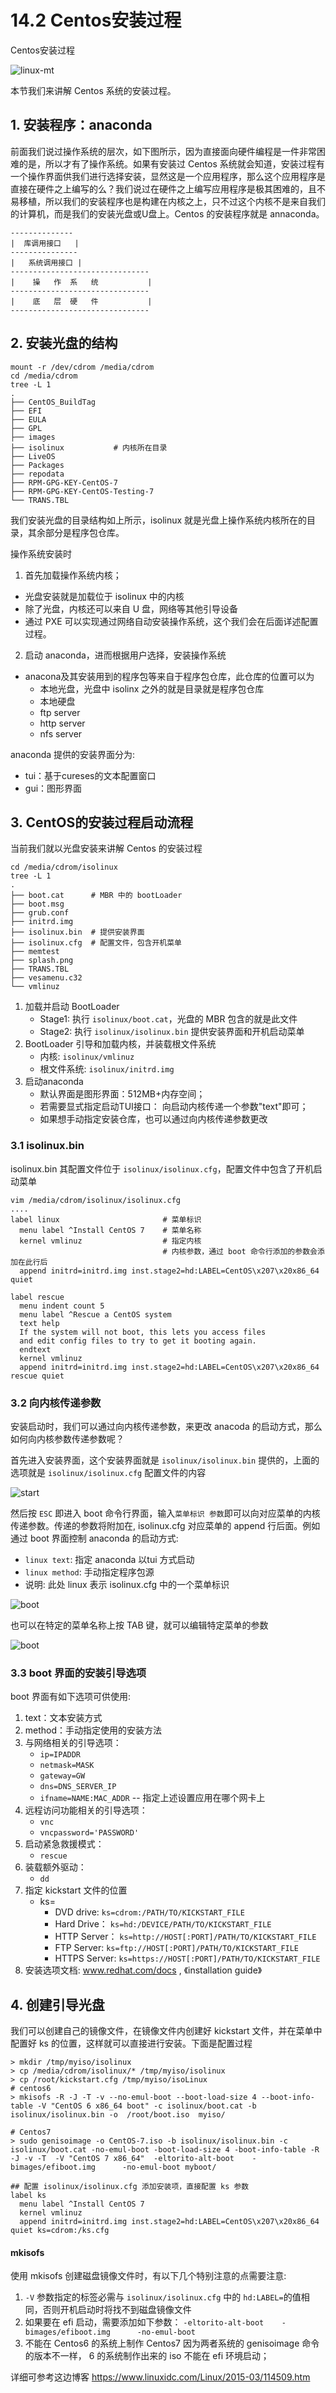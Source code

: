 # 14.2 Centos安装过程


Centos安装过程

![linux-mt](/images/linux_mt/linux_mt.jpg)
<!-- more -->

本节我们来讲解 Centos 系统的安装过程。

## 1. 安装程序：anaconda
前面我们说过操作系统的层次，如下图所示，因为直接面向硬件编程是一件非常困难的是，所以才有了操作系统。如果有安装过 Centos 系统就会知道，安装过程有一个操作界面供我们进行选择安装，显然这是一个应用程序，那么这个应用程序是直接在硬件之上编写的么？我们说过在硬件之上编写应用程序是极其困难的，且不易移植，所以我们的安装程序也是构建在内核之上，只不过这个内核不是来自我们的计算机，而是我们的安装光盘或U盘上。Centos 的安装程序就是 annaconda。
```
--------------
|  库调用接口   |
---------------
|   系统调用接口 |
-------------------------------
|    操   作  系   统           |
-------------------------------
|    底   层  硬   件           |
-------------------------------
```

## 2. 安装光盘的结构
```
mount -r /dev/cdrom /media/cdrom
cd /media/cdrom
tree -L 1
.
├── CentOS_BuildTag
├── EFI
├── EULA
├── GPL
├── images
├── isolinux           # 内核所在目录
├── LiveOS
├── Packages
├── repodata
├── RPM-GPG-KEY-CentOS-7
├── RPM-GPG-KEY-CentOS-Testing-7
└── TRANS.TBL
```
我们安装光盘的目录结构如上所示，isolinux 就是光盘上操作系统内核所在的目录，其余部分是程序包仓库。

操作系统安装时
1. 首先加载操作系统内核；
  - 光盘安装就是加载位于 isolinux 中的内核
  - 除了光盘，内核还可以来自 U 盘，网络等其他引导设备
  - 通过 PXE 可以实现通过网络自动安装操作系统，这个我们会在后面详述配置过程。
2. 启动 anaconda，进而根据用户选择，安装操作系统
  - anacona及其安装用到的程序包等来自于程序包仓库，此仓库的位置可以为
    - 本地光盘，光盘中 isolinx 之外的就是目录就是程序包仓库
    - 本地硬盘
    - ftp server
    - http server
    - nfs server

anaconda 提供的安装界面分为:
- tui：基于cureses的文本配置窗口
- gui：图形界面


## 3. CentOS的安装过程启动流程
当前我们就以光盘安装来讲解 Centos 的安装过程
```
cd /media/cdrom/isolinux
tree -L 1
.
├── boot.cat      # MBR 中的 bootLoader
├── boot.msg
├── grub.conf
├── initrd.img
├── isolinux.bin  # 提供安装界面
├── isolinux.cfg  # 配置文件，包含开机菜单
├── memtest
├── splash.png
├── TRANS.TBL
├── vesamenu.c32
└── vmlinuz
```
1. 加载并启动 BootLoader
    - Stage1: 执行 `isolinux/boot.cat`，光盘的 MBR 包含的就是此文件
    - Stage2: 执行 `isolinux/isolinux.bin` 提供安装界面和开机启动菜单
3. BootLoader 引导和加载内核，并装载根文件系统
    - 内核: `isolinux/vmlinuz`
    - 根文件系统: `isolinux/initrd.img`
3. 启动anaconda
    - 默认界面是图形界面：512MB+内存空间；
    - 若需要显式指定启动TUI接口： 向启动内核传递一个参数"text"即可；
    - 如果想手动指定安装仓库，也可以通过向内核传递参数更改

### 3.1 isolinux.bin
isolinux.bin 其配置文件位于 `isolinux/isolinux.cfg`，配置文件中包含了开机启动菜单

```
vim /media/cdrom/isolinux/isolinux.cfg
....
label linux                       # 菜单标识
  menu label ^Install CentOS 7    # 菜单名称
  kernel vmlinuz                  # 指定内核
                                  # 内核参数，通过 boot 命令行添加的参数会添加在此行后
  append initrd=initrd.img inst.stage2=hd:LABEL=CentOS\x207\x20x86_64 quiet

label rescue
  menu indent count 5
  menu label ^Rescue a CentOS system
  text help
  If the system will not boot, this lets you access files
  and edit config files to try to get it booting again.
  endtext
  kernel vmlinuz
  append initrd=initrd.img inst.stage2=hd:LABEL=CentOS\x207\x20x86_64 rescue quiet
```

### 3.2 向内核传递参数
安装启动时，我们可以通过向内核传递参数，来更改 anacoda 的启动方式，那么如何向内核参数传递参数呢？

首先进入安装界面，这个安装界面就是 `isolinux/isolinux.bin` 提供的，上面的选项就是  `isolinux/isolinux.cfg` 配置文件的内容

![start](/images/linux_mt/start.jpg)

然后按 `ESC` 即进入 boot 命令行界面，输入`菜单标识 参数`即可以向对应菜单的内核传递参数。传递的参数将附加在, isolinux.cfg 对应菜单的 append 行后面。例如通过 boot 界面控制 anaconda 的启动方式:
- `linux text`: 指定 anaconda 以tui 方式启动
- `linux method`: 手动指定程序包源
- 说明: 此处 linux 表示  isolinux.cfg 中的一个菜单标识

![boot](/images/linux_mt/boot.JPG)

也可以在特定的菜单名称上按 TAB 键，就可以编辑特定菜单的参数

![boot](/images/linux_mt/menu.JPG)

### 3.3 boot 界面的安装引导选项
boot 界面有如下选项可供使用:
1. text：文本安装方式
2. method：手动指定使用的安装方法
3. 与网络相关的引导选项：
    - `ip=IPADDR`
    - `netmask=MASK`
    - `gateway=GW`
    - `dns=DNS_SERVER_IP`
    - `ifname=NAME:MAC_ADDR` -- 指定上述设置应用在哪个网卡上
3. 远程访问功能相关的引导选项：
    - `vnc`
    - `vncpassword='PASSWORD'`
4. 启动紧急救援模式：
    - `rescue`
5. 装载额外驱动：
    - `dd`
6. 指定 kickstart 文件的位置
    - ks=
        - DVD drive: `ks=cdrom:/PATH/TO/KICKSTART_FILE`
        - Hard Drive： `ks=hd:/DEVICE/PATH/TO/KICKSTART_FILE`
        - HTTP Server： `ks=http://HOST[:PORT]/PATH/TO/KICKSTART_FILE`
        - FTP Server:  `ks=ftp://HOST[:PORT]/PATH/TO/KICKSTART_FILE`
        - HTTPS Server:  `ks=https://HOST[:PORT]/PATH/TO/KICKSTART_FILE`
7. 安装选项文档: www.redhat.com/docs , 《installation guide》        


## 4. 创建引导光盘
我们可以创建自己的镜像文件，在镜像文件内创建好 kickstart 文件，并在菜单中配置好 ks 的位置，这样就可以直接进行安装。下面是配置过程
```
> mkdir /tmp/myiso/isolinux
> cp /media/cdrom/isolinux/* /tmp/myiso/isolinux
> cp /root/kickstart.cfg /tmp/myiso/isoLinux
# centos6
> mkisofs -R -J -T -v --no-emul-boot --boot-load-size 4 --boot-info-table -V "CentOS 6 x86_64 boot" -c isolinux/boot.cat -b isolinux/isolinux.bin -o  /root/boot.iso  myiso/

# Centos7
> sudo genisoimage -o CentOS-7.iso -b isolinux/isolinux.bin -c isolinux/boot.cat -no-emul-boot -boot-load-size 4 -boot-info-table -R -J -v -T  -V "CentOS 7 x86_64"  -eltorito-alt-boot    -bimages/efiboot.img      -no-emul-boot myboot/

## 配置 isolinux/isolinux.cfg 添加安装项，直接配置 ks 参数
label ks
  menu label ^Install CentOS 7
  kernel vmlinuz
  append initrd=initrd.img inst.stage2=hd:LABEL=CentOS\x207\x20x86_64 quiet ks=cdrom:/ks.cfg
```

#### mkisofs
使用 mkisofs 创建磁盘镜像文件时，有以下几个特别注意的点需要注意:
1. `-V` 参数指定的标签必需与 `isolinux/isolinux.cfg` 中的 `hd:LABEL=`的值相同，否则开机启动时将找不到磁盘镜像文件
3. 如果要在 efi 启动，需要添加如下参数： `-eltorito-alt-boot    -bimages/efiboot.img      -no-emul-boot`
2. 不能在 Centos6 的系统上制作 Centos7 因为两者系统的 genisoimage 命令的版本不一样， 6 的系统制作出来的 iso 不能在 efi 环境启动；

详细可参考这边博客 https://www.linuxidc.com/Linux/2015-03/114509.htm

